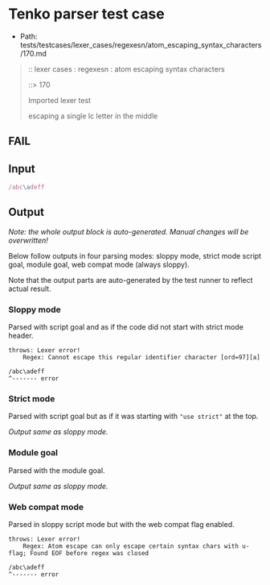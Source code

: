 # Tenko parser test case

- Path: tests/testcases/lexer_cases/regexesn/atom_escaping_syntax_characters/170.md

> :: lexer cases : regexesn : atom escaping syntax characters
>
> ::> 170
>
> Imported lexer test
>
> escaping a single lc letter in the middle

## FAIL

## Input

`````js
/abc\adeff
`````

## Output

_Note: the whole output block is auto-generated. Manual changes will be overwritten!_

Below follow outputs in four parsing modes: sloppy mode, strict mode script goal, module goal, web compat mode (always sloppy).

Note that the output parts are auto-generated by the test runner to reflect actual result.

### Sloppy mode

Parsed with script goal and as if the code did not start with strict mode header.

`````
throws: Lexer error!
    Regex: Cannot escape this regular identifier character [ord=97][a]

/abc\adeff
^------- error
`````

### Strict mode

Parsed with script goal but as if it was starting with `"use strict"` at the top.

_Output same as sloppy mode._

### Module goal

Parsed with the module goal.

_Output same as sloppy mode._

### Web compat mode

Parsed in sloppy script mode but with the web compat flag enabled.

`````
throws: Lexer error!
    Regex: Atom escape can only escape certain syntax chars with u-flag; Found EOF before regex was closed

/abc\adeff
^------- error
`````

